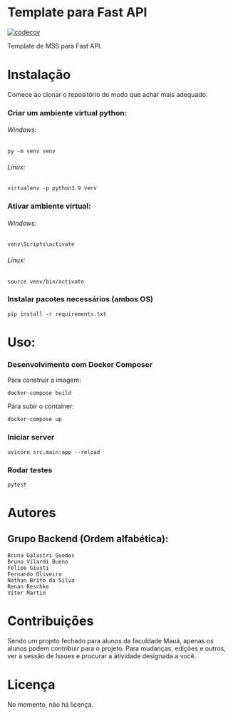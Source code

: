 # Template para Fast API
[![codecov](https://codecov.io/gh/Maua-Dev/back_fastAPI_template/branch/main/graph/badge.svg?token=M16VBNGBR3)](https://codecov.io/gh/Maua-Dev/back_fastAPI_template)

Template de MSS para Fast API.

# Instalação

Comece ao clonar o repositório do modo que achar mais adequado.


### Criar um ambiente virtual python:
###### Windows:
    py -m venv venv
###### Linux:
    virtualenv -p python3.9 venv

### Ativar ambiente virtual:
###### Windows:
    venv\Scripts\activate
###### Linux:
    source venv/bin/activate

### Instalar pacotes necessários (ambos OS)
    pip install -r requirements.txt

# Uso:

### Desenvolvimento com Docker Composer

Para construir a imagem:

    docker-compose build

Para subir o container:

    docker-compose up


### Iniciar server
    uvicorn src.main:app --reload

### Rodar testes
    pytest

# Autores
## Grupo Backend (Ordem alfabética):
    Bruna Galastri Guedes
    Bruno Vilardi Bueno
    Felipe Giusti
    Fernando Oliveira
    Nathan Brito da Silva
    Renan Reschke
    Vitor Martin

# Contribuições

Sendo um projeto fechado para alunos da faculdade Mauá, apenas os alunos podem contribuir para o projeto. Para mudanças,
edições e outros, ver a sessão de Issues e procurar a atividade designada a você.

# Licença
No momento, não há licença. 
